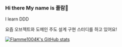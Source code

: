 ### Hi there My name is 플람👋

I learn DDD

요즘 오브젝트와 도메인 주도 설계 구현 스터디를 하고 있어요!

[![Flamme1004K's GitHub stats](https://github-readme-stats.vercel.app/api?username=Flamme1004K)](https://github.com/anuraghazra/github-readme-stats)
